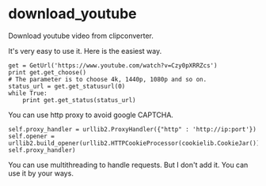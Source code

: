# download_youtube
Download youtube video from clipconverter.

It's very easy to use it.
Here is the easiest way.

    get = GetUrl('https://www.youtube.com/watch?v=Czy0pXRRZcs')
    print get.get_choose()
    # The parameter is to choose 4k, 1440p, 1080p and so on.
    status_url = get.get_statusurl(0)
    while True:
        print get.get_status(status_url)


You can use http proxy to avoid google CAPTCHA.

    self.proxy_handler = urllib2.ProxyHandler({"http" : 'http://ip:port'})
    self.opener = urllib2.build_opener(urllib2.HTTPCookieProcessor(cookielib.CookieJar()), self.proxy_handler)

You can use multithreading to handle requests. But I don't add it. You can use it by your ways.
